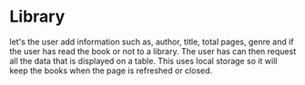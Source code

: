 # Library
let's the user add information such as, author, title, total pages, genre and if the user has read the book or not to a library. The user has can then request all the data that is displayed on a table. This uses local storage so it will keep the books when the page is refreshed or closed.
